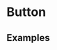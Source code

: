 # Button

## Examples

<ex-code name="ex-button-basic"></ex-code>

<ex-code name="ex-button-type"></ex-code>

<ex-code name="ex-button-loading"></ex-code>

<ex-code name="ex-button-status"></ex-code>

<ex-code name="ex-button-ghost"></ex-code>

<ex-code name="ex-button-icon"></ex-code>

<ex-code name="ex-button-size"></ex-code>
